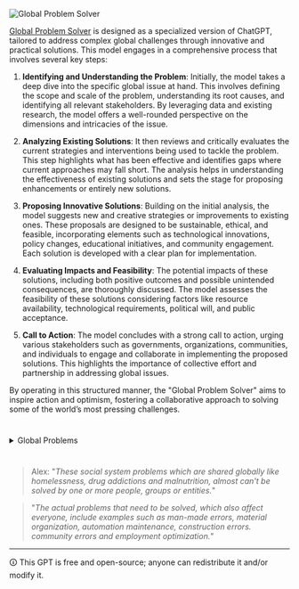 ![Global Problem Solver](https://github.com/sourceduty/Global-Problems/assets/123030236/077a5d3a-16e2-435b-bd6b-26da169711b2)

[Global Problem Solver](https://chat.openai.com/g/g-2sjHPTA5y-global-problem-solver) is designed as a specialized version of ChatGPT, tailored to address complex global challenges through innovative and practical solutions. This model engages in a comprehensive process that involves several key steps:

1. **Identifying and Understanding the Problem**: Initially, the model takes a deep dive into the specific global issue at hand. This involves defining the scope and scale of the problem, understanding its root causes, and identifying all relevant stakeholders. By leveraging data and existing research, the model offers a well-rounded perspective on the dimensions and intricacies of the issue.

2. **Analyzing Existing Solutions**: It then reviews and critically evaluates the current strategies and interventions being used to tackle the problem. This step highlights what has been effective and identifies gaps where current approaches may fall short. The analysis helps in understanding the effectiveness of existing solutions and sets the stage for proposing enhancements or entirely new solutions.

3. **Proposing Innovative Solutions**: Building on the initial analysis, the model suggests new and creative strategies or improvements to existing ones. These proposals are designed to be sustainable, ethical, and feasible, incorporating elements such as technological innovations, policy changes, educational initiatives, and community engagement. Each solution is developed with a clear plan for implementation.

4. **Evaluating Impacts and Feasibility**: The potential impacts of these solutions, including both positive outcomes and possible unintended consequences, are thoroughly discussed. The model assesses the feasibility of these solutions considering factors like resource availability, technological requirements, political will, and public acceptance.

5. **Call to Action**: The model concludes with a strong call to action, urging various stakeholders such as governments, organizations, communities, and individuals to engage and collaborate in implementing the proposed solutions. This highlights the importance of collective effort and partnership in addressing global issues.

By operating in this structured manner, the "Global Problem Solver" aims to inspire action and optimism, fostering a collaborative approach to solving some of the world’s most pressing challenges.

#

<details><summary>Global Problems</summary>
<br>

### Global Problems

```
1. Climate Change
2. Biodiversity Loss
3. Ocean Acidification
4. Freshwater Scarcity
5. Air Pollution
6. Deforestation
7. Soil Degradation
8. Overfishing
9. Global Health Inequities
10. Pandemic Preparedness
11. Antimicrobial Resistance
12. Non-communicable Diseases
13. Mental Health Disorders
14. Malnutrition
15. Hunger and Food Insecurity
16. Obesity
17. Unsafe Water and Sanitation
18. Energy Security
19. Fossil Fuel Dependency
20. Nuclear Safety
21. Renewable Energy Adoption
22. Waste Management
23. Plastic Pollution
24. Hazardous Chemicals
25. Urban Sprawl
26. Infrastructure Decay
27. Traffic Congestion
28. Public Transport Deficiency
29. Housing Affordability
30. Homelessness
31. Unemployment
32. Underemployment
33. Labor Rights Violations
34. Child Labor
35. Forced Labor
36. Gender Inequality
37. Racial Discrimination
38. LGBTQ+ Rights
39. Age Discrimination
40. Disability Rights
41. Refugee Crises
42. Forced Displacement
43. Human Trafficking
44. Political Instability
45. Terrorism
46. Armed Conflicts
47. Nuclear Proliferation
48. Cybersecurity Threats
49. Information Warfare
50. Data Privacy Issues
51. Misinformation and Disinformation
52. Intellectual Property Rights
53. Patent Wars
54. Digital Divide
55. Media Censorship
56. Freedom of Speech
57. Corruption
58. Judicial Inefficacy
59. Electoral Integrity
60. Political Polarization
61. Economic Inequality
62. Poverty
63. Wealth Concentration
64. Economic Sanctions
65. Global Trade Imbalances
66. Currency Instability
67. Debt Crises
68. Financial Market Volatility
69. Cryptocurrency Regulation
70. Agricultural Productivity
71. Land Use Conflicts
72. Water Rights Disputes
73. Desertification
74. Natural Disasters
75. Climate Adaptation
76. Sea Level Rise
77. Arctic Melting
78. Permafrost Thawing
79. Geoengineering
80. Space Debris
81. Space Exploration Ethics
82. Bioethics
83. Genetic Engineering
84. AI Ethics
85. AI and Automation Job Displacement
86. Technological Unemployment
87. Digital Literacy
88. Education Access
89. Quality of Education
90. Student Debt
91. Cultural Preservation
92. Heritage Site Conservation
93. Animal Welfare
94. Zoonotic Diseases
95. Veterinary Public Health
96. Invasive Species
97. Pesticide Use
98. Fertilizer Runoff
99. Acid Rain
100. Global Governance
101. Aging Population
102. Youth Unemployment
103. Maternal Health
104. Infant Mortality
105. Immunization Rates
106. Healthcare Accessibility
107. Healthcare Affordability
108. Endemic Diseases
109. Epidemic Outbreaks
110. Health System Resilience
111. Drug Accessibility
112. Quality of Pharmaceuticals
113. Biomedical Research Funding
114. Mental Health Stigma
115. Psychological Support Services
116. Dietary Shifts
117. Food Waste
118. Crop Diversity
119. GMO Controversies
120. Organic Farming
121. Sustainable Agriculture
122. Aquaculture Impacts
123. Land Grabbing
124. Smallholder Farmer Support
125. Agricultural Subsidies
126. Food Labeling Laws
127. Nutrition Education
128. Sustainable Diets
129. Ecosystem Services
130. Wildlife Conservation
131. Elephant Poaching
132. Rhino Poaching
133. Shark Finning
134. Coral Reef Degradation
135. Marine Protected Areas
136. Ocean Noise Pollution
137. Deep Sea Mining
138. Arctic Sovereignty
139. Antarctic Conservation
140. Tropical Forest Conservation
141. Savanna Preservation
142. Peatland Protection
143. Wetland Restoration
144. Drought Management
145. Flood Risk Management
146. Hurricane Preparedness
147. Earthquake Resilience
148. Volcanic Activity Monitoring
149. Tsunami Warning Systems
150. Disaster Relief Coordination
151. Climate Refugees
152. Environmental Migration
153. Disaster Recovery Planning
154. Sustainable Cities
155. Green Building
156. Smart Urban Planning
157. Public Space Utilization
158. Urban Biodiversity
159. Heat Island Effect
160. Light Pollution
161. Noise Pollution
162. Air Quality Monitoring
163. Indoor Air Quality
164. Occupational Health and Safety
165. Worker Welfare
166. Fair Trade
167. Sustainable Fashion
168. Circular Economy
169. Resource Efficiency
170. Supply Chain Transparency
171. Product Lifecycle Assessment
172. Zero Waste Initiatives
173. Recycling Rates
174. Upcycling Practices
175. E-waste Management
176. Water Footprint Reduction
177. Carbon Footprint Calculation
178. Greenhouse Gas Emissions Trading
179. Carbon Capture and Storage
180. Renewable Energy Certificates
181. Energy Efficiency Standards
182. Sustainable Transport
183. Electric Vehicles
184. Public Transit Expansion
185. Bicycle Infrastructure
186. Pedestrianization
187. Green Space Development
188. Reforestation
189. Afforestation
190. Soil Conservation
191. Land Restoration
192. Biochar Utilization
193. Agroforestry
194. Wildlife Corridors
195. Species Reintroduction
196. Conservation Breeding
197. Exotic Pet Trade
198. Wildlife Smuggling
199. Biodiversity Monitoring
200. Global Environmental Governance
201. Soil Salinization
202. Overgrazing
203. Loss of Indigenous Knowledge
204. Cultural Erosion
205. Language Extinction
206. Digital Rights Management
207. Access to Internet
208. Net Neutrality
209. E-Government
210. Online Voting Security
211. Mass Surveillance
212. Privacy Laws
213. Biometric Data Protection
214. Drone Regulation
215. Robotics in the Workplace
216. Ethical AI Development
217. Machine Learning Bias
218. Algorithm Transparency
219. Facial Recognition Ethics
220. Tech Monopolies
221. Economic Decoupling
222. Global Supply Chain Vulnerability
223. Trade Protectionism
224. Economic Espionage
225. Currency Manipulation
226. Financial Inclusion
227. Microfinance
228. Mobile Banking
229. Impact Investing
230. Sustainable Finance
231. Green Bonds
232. Social Impact Bonds
233. Corporate Social Responsibility
234. Ethical Investing
235. Business Ethics
236. Corporate Governance
237. Shareholder Activism
238. Stakeholder Engagement
239. Non-profit Effectiveness
240. Philanthropy Impact
241. Charity Accountability
242. Volunteerism
243. Community Organizing
244. Civic Engagement
245. Public Participation
246. Social Movements
247. Grassroots Campaigns
248. Political Activism
249. Electoral Reform
250. Voter Accessibility
251. Campaign Finance Reform
252. Lobbying Transparency
253. Judicial Reform
254. Legal Aid Accessibility
255. Prison Reform
256. Rehabilitation Programs
257. Death Penalty
258. Drug Policy
259. Alcohol Abuse
260. Tobacco Control
261. Addiction Treatment
262. Harm Reduction
263. Youth Programs
264. Elderly Care
265. Social Security Sustainability
266. Disability Access
267. Mental Health Facilities
268. Psychiatric Care
269. Cultural Competence in Healthcare
270. Integrative Medicine
271. Alternative Energy Sources
272. Energy Storage Technologies
273. Smart Grid Technology
274. Nuclear Fusion
275. Hydrogen Economy
276. Sustainable Biofuels
277. Carbon Pricing
278. Emissions Reduction Targets
279. Climate Finance
280. Climate Justice
281. Environmental Law
282. Water Management
283. Water Pollution
284. Heavy Metal Contamination
285. Air Quality Regulations
286. Noise Regulation
287. Radiation Exposure
288. Electromagnetic Field Exposure
289. Pesticide Regulations
290. Chemical Safety
291. Hazardous Waste Management
292. Radioactive Waste Management
293. Brownfield Redevelopment
294. Land Use Planning
295. Urban Regeneration
296. Park Development
297. Wildlife Management
298. Ecotourism
299. Sustainable Travel
300. Heritage Conservation
```

<br>
</details>

#

> Alex: "*These social system problems which are shared globally like homelessness, drug addictions and malnutrition, almost can't be solved by one or more people, groups or entities.*"

> "*The actual problems that need to be solved, which also affect everyone, include examples such as man-made errors, material organization, automation maintenance, construction errors. community errors and employment optimization.*"

***
🛈 This GPT is free and open-source; anyone can redistribute it and/or modify it.
